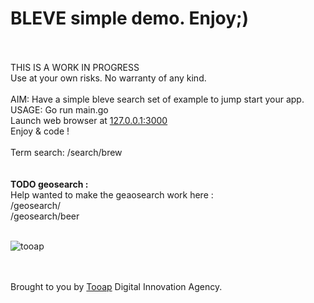 <HTML> <H1>BLEVE simple demo. Enjoy;)</H1>

<BR><BR>
THIS IS A WORK IN PROGRESS<BR> Use at your own risks. No warranty of any kind.
<BR><BR>AIM: Have a simple bleve search set of example to jump start your app.
<BR>USAGE: Go run main.go
<BR>Launch web browser at <a href=http://127.0.0.1:3000/> 127.0.0.1:3000 </a>
<BR>Enjoy & code !
<BR><BR> Term search: /search/brew  <BR> 
<BR> <BR> 
<B>TODO geosearch : </B>
<BR>
Help wanted to make the geaosearch work here :<BR> 
/geosearch/ 
<BR> /geosearch/beer 
<BR> <BR> 
<p>
<img src="https://tooap.com/wp-content/uploads/2017/12/tooap-agence-digitale-logo.png" alt="tooap" />

<BR><BR> Brought to you by <a href=https://tooap.com/> Tooap</a> Digital Innovation  Agency. 

</p>
</HTML>

